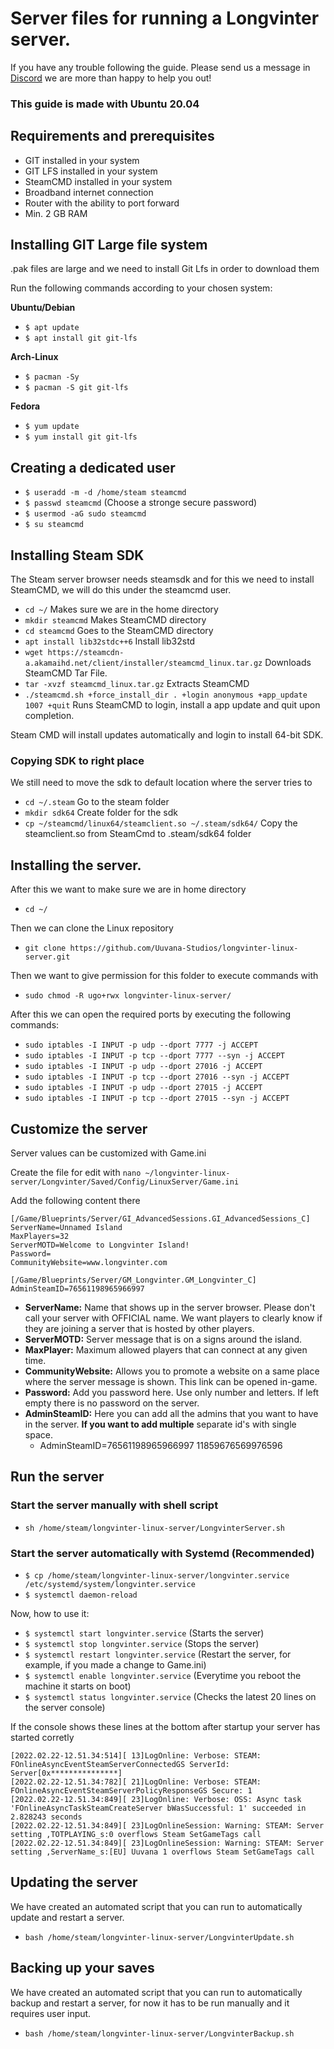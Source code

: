 # Server files for running a Longvinter server.

If you have any trouble following the guide. Please send us a message in [Discord](https://discord.gg/SmPZ8hRqMV) we are more than happy to help you out!

### This guide is made with Ubuntu 20.04

## Requirements and prerequisites
- GIT installed in your system
- GIT LFS installed in your system
- SteamCMD installed in your system
- Broadband internet connection
- Router with the ability to port forward
- Min. 2 GB RAM

## Installing GIT Large file system

.pak files are large and we need to install Git Lfs in order to download them

Run the following commands according to your chosen system:

**Ubuntu/Debian**
- `$ apt update`
- `$ apt install git git-lfs`

**Arch-Linux**
- `$ pacman -Sy`
- `$ pacman -S git git-lfs`

**Fedora**
- `$ yum update`
- `$ yum install git git-lfs`

## Creating a dedicated user

- `$ useradd -m -d /home/steam steamcmd`
- `$ passwd steamcmd` (Choose a stronge secure password)
- `$ usermod -aG sudo steamcmd`
- `$ su steamcmd`

## Installing Steam SDK
The Steam server browser needs steamsdk and for this we need to install SteamCMD, we will do this under the steamcmd user.
- `cd ~/` Makes sure we are in the home directory
- `mkdir steamcmd` Makes SteamCMD directory
- `cd steamcmd` Goes to the SteamCMD directory
- `apt install lib32stdc++6` Install lib32std
- `wget https://steamcdn-a.akamaihd.net/client/installer/steamcmd_linux.tar.gz` Downloads SteamCMD Tar File.
- `tar -xvzf steamcmd_linux.tar.gz` Extracts SteamCMD
- `./steamcmd.sh +force_install_dir . +login anonymous +app_update 1007 +quit` Runs SteamCMD to login, install a app update and quit upon completion.

Steam CMD will install updates automatically and login to install 64-bit SDK.

### Copying SDK to right place

We still need to move the sdk to default location where the server tries to 
- `cd ~/.steam` Go to the steam folder
- `mkdir sdk64` Create folder for the sdk
- `cp ~/steamcmd/linux64/steamclient.so ~/.steam/sdk64/` Copy the steamclient.so from SteamCmd to .steam/sdk64 folder

 ## Installing the server.

After this we want to make sure we are in home directory
- `cd ~/`

Then we can clone the Linux repository
- `git clone https://github.com/Uuvana-Studios/longvinter-linux-server.git`

Then we want to give permission for this folder to execute commands with
- `sudo chmod -R ugo+rwx longvinter-linux-server/`

After this we can open the required ports by executing the following commands:
- `sudo iptables -I INPUT -p udp --dport 7777 -j ACCEPT`
- `sudo iptables -I INPUT -p tcp --dport 7777 --syn -j ACCEPT`
- `sudo iptables -I INPUT -p udp --dport 27016 -j ACCEPT`
- `sudo iptables -I INPUT -p tcp --dport 27016 --syn -j ACCEPT`
- `sudo iptables -I INPUT -p udp --dport 27015 -j ACCEPT`
- `sudo iptables -I INPUT -p tcp --dport 27015 --syn -j ACCEPT`

## Customize the server

Server values can be customized with Game.ini

Create the file for edit with
`nano ~/longvinter-linux-server/Longvinter/Saved/Config/LinuxServer/Game.ini`

Add the following content there
```
[/Game/Blueprints/Server/GI_AdvancedSessions.GI_AdvancedSessions_C]
ServerName=Unnamed Island
MaxPlayers=32
ServerMOTD=Welcome to Longvinter Island!
Password=
CommunityWebsite=www.longvinter.com

[/Game/Blueprints/Server/GM_Longvinter.GM_Longvinter_C]
AdminSteamID=76561198965966997
```
- **ServerName:** Name that shows up in the server browser. Please don't call your server with OFFICIAL name. We want players to clearly know if they are joining a server that is hosted by other players.
- **ServerMOTD:** Server message that is on a signs around the island.
- **MaxPlayer:** Maximum allowed players that can connect at any given time.
- **CommunityWebsite:** Allows you to promote a website on a same place where the server message is shown. This link can be opened in-game.
- **Password:** Add you password here. Use only number and letters. If left empty there is no password on the server.
- **AdminSteamID:** Here you can add all the admins that you want to have in the server. **If you want to add multiple** separate id's with single space.
  - AdminSteamID=76561198965966997 11859676569976596

## Run the server

### Start the server manually with shell script
- `sh /home/steam/longvinter-linux-server/LongvinterServer.sh`

### Start the server automatically with Systemd (Recommended)
- `$ cp /home/steam/longvinter-linux-server/longvinter.service /etc/systemd/system/longvinter.service`
- `$ systemctl daemon-reload`

Now, how to use it:
- `$ systemctl start longvinter.service` (Starts the server)
- `$ systemctl stop longvinter.service` (Stops the server)
- `$ systemctl restart longvinter.service` (Restart the server, for example, if you made a change to Game.ini)
- `$ systemctl enable longvinter.service` (Everytime you reboot the machine it starts on boot)
- `$ systemctl status longvinter.service` (Checks the latest 20 lines on the server console)


If the console shows these lines at the bottom after startup your server has started corretly
```
[2022.02.22-12.51.34:514][ 13]LogOnline: Verbose: STEAM: FOnlineAsyncEventSteamServerConnectedGS ServerId: Server[0x***************]
[2022.02.22-12.51.34:782][ 21]LogOnline: Verbose: STEAM: FOnlineAsyncEventSteamServerPolicyResponseGS Secure: 1
[2022.02.22-12.51.34:849][ 23]LogOnline: Verbose: OSS: Async task 'FOnlineAsyncTaskSteamCreateServer bWasSuccessful: 1' succeeded in 2.828243 seconds
[2022.02.22-12.51.34:849][ 23]LogOnlineSession: Warning: STEAM: Server setting ,TOTPLAYING_s:0 overflows Steam SetGameTags call
[2022.02.22-12.51.34:849][ 23]LogOnlineSession: Warning: STEAM: Server setting ,ServerName_s:[EU] Uuvana 1 overflows Steam SetGameTags call
```

## Updating the server
We have created an automated script that you can run to automatically update and restart a server.
- `bash /home/steam/longvinter-linux-server/LongvinterUpdate.sh`

## Backing up your saves
We have created an automated script that you can run to automatically backup and restart a server, for now it has to be run manually and it requires user input.
- `bash /home/steam/longvinter-linux-server/LongvinterBackup.sh`
